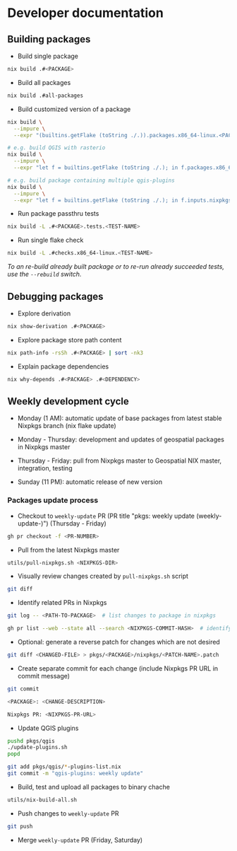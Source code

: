 # Developer documentation

## Building packages

* Build single package
```bash
nix build .#<PACKAGE>
```

* Build all packages
```bash
nix build .#all-packages
```

* Build customized version of a package
```bash
nix build \
  --impure \
  --expr "(builtins.getFlake (toString ./.)).packages.x86_64-linux.<PACKAGE>.override { <PARAMETER> = <VALUE>; }"

# e.g. build QGIS with rasterio
nix build \
  --impure \
  --expr "let f = builtins.getFlake (toString ./.); in f.packages.x86_64-linux.qgis.override { extraPythonPackages = ps: with f.packages.x86_64-linux; [ python3-rasterio ]; }"

# e.g. build package containing multiple qgis-plugins
nix build \
  --impure \
  --expr "let f = builtins.getFlake (toString ./.); in f.inputs.nixpkgs.legacyPackages.x86_64-linux.symlinkJoin { name = \"qgis-plugins\"; paths = with f.packages.x86_64-linux; [ qgis-plugin-qgis2web qgis-plugin-MapTiler ]; }"
```

* Run package passthru tests
```bash
nix build -L .#<PACKAGE>.tests.<TEST-NAME>
```

* Run single flake check
```bash
nix build -L .#checks.x86_64-linux.<TEST-NAME>
```

_To an re-build already built package or to re-run already succeeded tests, use the
`--rebuild` switch._

## Debugging packages

* Explore derivation
```bash
nix show-derivation .#<PACKAGE>
```

* Explore package store path content
```bash
nix path-info -rsSh .#<PACKAGE> | sort -nk3
```

* Explain package dependencies
```bash
nix why-depends .#<PACKAGE> .#<DEPENDENCY>
```

## Weekly development cycle

* Monday (1 AM): automatic update of base packages from latest stable Nixpkgs
  branch (nix flake update)

* Monday - Thursday: development and updates of geospatial packages in Nixpkgs
  master

* Thursday - Friday: pull from Nixpkgs master to Geospatial NIX master,
  integration, testing

* Sunday (11 PM): automatic release of new version

### Packages update process

* Checkout to `weekly-update` PR (PR title "pkgs: weekly update (weekly-update-<DATE>)") (Thursday - Friday)
```bash
gh pr checkout -f <PR-NUMBER>
```

* Pull from the latest Nixpkgs master
```bash
utils/pull-nixpkgs.sh <NIXPKGS-DIR>
```

* Visually review changes created by `pull-nixpkgs.sh` script
```bash
git diff
```

* Identify related PRs in Nixpkgs
```bash
git log -- <PATH-TO-PACKAGE>  # list changes to package in nixpkgs
```
```bash
gh pr list --web --state all --search <NIXPKGS-COMMIT-HASH>  # identify PR related to commit
```

* Optional: generate a reverse patch for changes which are not desired
```bash
git diff <CHANGED-FILE> > pkgs/<PACKAGE>/nixpkgs/<PATCH-NAME>.patch
```

* Create separate commit for each change (include Nixpkgs PR URL in commit message)
```bash
git commit

<PACKAGE>: <CHANGE-DESCRIPTION>

Nixpkgs PR: <NIXPKGS-PR-URL>
```

* Update QGIS plugins
```bash
pushd pkgs/qgis
./update-plugins.sh
popd

git add pkgs/qgis/*-plugins-list.nix
git commit -m "qgis-plugins: weekly update"
```

* Build, test and upload all packages to binary chache
```bash
utils/nix-build-all.sh
```

* Push changes to `weekly-update` PR
```bash
git push
```

* Merge `weekly-update` PR (Friday, Saturday)
